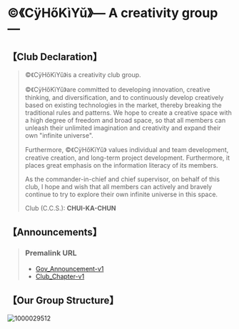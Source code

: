 # ©️《CÿHőKìYŭ》— A creativity group —
## 【Club Declaration】
> ©️《CÿHőKìYŭ》is a creativity club group.
> 
> ©️《CÿHőKìYŭ》are committed to developing innovation, creative thinking, and diversification, and to continuously develop creatively based on existing technologies in the market, thereby breaking the traditional rules and patterns. We hope to create a creative space with a high degree of freedom and broad space, so that all members can unleash their unlimited imagination and creativity and expand their own "infinite universe".
>
> Furthermore, ©️《CÿHőKìYŭ》 values ​​individual and team development, creative creation, and long-term project development. Furthermore, it places great emphasis on the information literacy of its members.
>
> As the commander-in-chief and chief supervisor, on behalf of this club, I hope and wish that all members can actively and bravely continue to try to explore their own infinite universe in this space.
>
> Club (C.C.S.): **CHUI-KA-CHUN**
## 【Announcements】
> ### Premalink URL
> - [Gov_Announcement-v1](https://github.com/CHUI-KA-CHUN/-c-CyHoKiYu-/blob/main/GovAnnouncement_v1.md)
> - [Club_Chapter-v1](https://github.com/CHUI-KA-CHUN/-c-CyHoKiYu-/blob/main/Club_Chapter-v1.md)
## 【Our Group Structure】
![1000029512](https://github.com/user-attachments/assets/49723c1c-025f-4051-8a1d-02f1097622c5)
